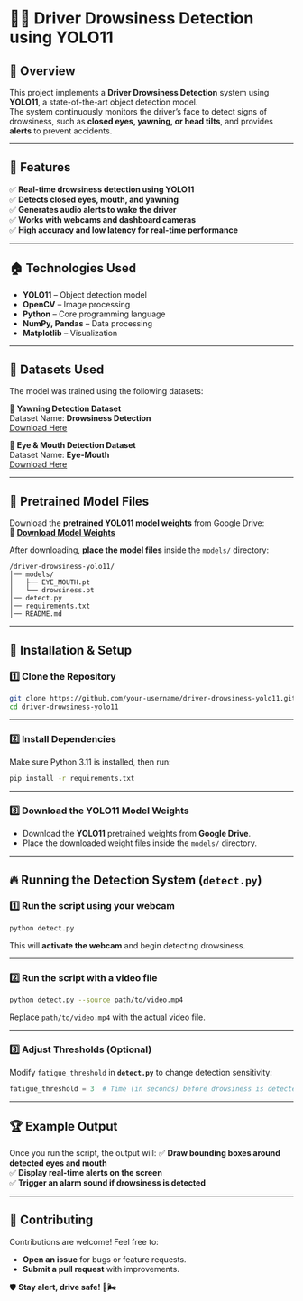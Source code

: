 # 🚗💤 Driver Drowsiness Detection using YOLO11

## 📌 Overview
This project implements a **Driver Drowsiness Detection** system using **YOLO11**, a state-of-the-art object detection model.  
The system continuously monitors the driver’s face to detect signs of drowsiness, such as **closed eyes, yawning, or head tilts**, and provides **alerts** to prevent accidents.

---

## 🎯 Features
✅ **Real-time drowsiness detection using YOLO11**  
✅ **Detects closed eyes, mouth, and yawning**  
✅ **Generates audio alerts to wake the driver**  
✅ **Works with webcams and dashboard cameras**  
✅ **High accuracy and low latency for real-time performance**  

---

## 🏠 Technologies Used
- **YOLO11** – Object detection model  
- **OpenCV** – Image processing  
- **Python** – Core programming language  
- **NumPy, Pandas** – Data processing  
- **Matplotlib** – Visualization  

---

## 📂 Datasets Used
The model was trained using the following datasets:

📌 **Yawning Detection Dataset**  
Dataset Name: **Drowsiness Detection**  
[Download Here](https://universe.roboflow.com/kuch-naya/drowsiness-detection-wvyt5)  

📌 **Eye & Mouth Detection Dataset**  
Dataset Name: **Eye-Mouth**  
[Download Here](https://universe.roboflow.com/shenmiren6z/eye-mouth-ntiym)  

---

## 📂 Pretrained Model Files
Download the **pretrained YOLO11 model weights** from Google Drive:  
📌 **[Download Model Weights](https://drive.google.com/drive/folders/19HD86tN8uuyuNWTq897MxYhRSK6d_6ni?usp=sharing)**  

After downloading, **place the model files** inside the `models/` directory:
```
/driver-drowsiness-yolo11/
│── models/
│   ├── EYE_MOUTH.pt
│   └── drowsiness.pt
│── detect.py
│── requirements.txt
│── README.md
```

---

## 🚀 Installation & Setup

### 1️⃣ Clone the Repository
```sh
git clone https://github.com/your-username/driver-drowsiness-yolo11.git
cd driver-drowsiness-yolo11
```

---

### 2️⃣ Install Dependencies
Make sure Python 3.11 is installed, then run:

```sh
pip install -r requirements.txt
```

---

### 3️⃣ Download the YOLO11 Model Weights
- Download the **YOLO11** pretrained weights from **Google Drive**.
- Place the downloaded weight files inside the `models/` directory.

---

## 🔥 Running the Detection System (`detect.py`)

### 1️⃣ Run the script using your webcam
```sh
python detect.py
```
This will **activate the webcam** and begin detecting drowsiness.

---

### **2️⃣ Run the script with a video file**
```sh
python detect.py --source path/to/video.mp4
```
Replace `path/to/video.mp4` with the actual video file.

---

### **3️⃣ Adjust Thresholds (Optional)**
Modify `fatigue_threshold` in **`detect.py`** to change detection sensitivity:

```python
fatigue_threshold = 3  # Time (in seconds) before drowsiness is detected
```

---

## 🏆 Example Output
Once you run the script, the output will:
✅ **Draw bounding boxes around detected eyes and mouth**  
✅ **Display real-time alerts on the screen**  
✅ **Trigger an alarm sound if drowsiness is detected**  

---

## 👥 Contributing
Contributions are welcome! Feel free to:
- **Open an issue** for bugs or feature requests.
- **Submit a pull request** with improvements.

🛡️ **Stay alert, drive safe! 🚗🌬️**


